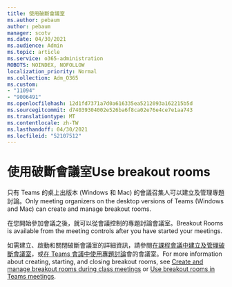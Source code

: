 ```yaml
---
title: 使用破斷會議室
ms.author: pebaum
author: pebaum
manager: scotv
ms.date: 04/30/2021
ms.audience: Admin
ms.topic: article
ms.service: o365-administration
ROBOTS: NOINDEX, NOFOLLOW
localization_priority: Normal
ms.collection: Adm_O365
ms.custom:
- "11094"
- "9006491"
ms.openlocfilehash: 12d1fd7371a7d0a616335ea5212093a162215b5d
ms.sourcegitcommit: d74039304002e526ba6f8ca02e76e4ce7e1aa743
ms.translationtype: MT
ms.contentlocale: zh-TW
ms.lasthandoff: 04/30/2021
ms.locfileid: "52107512"
---
```

# <a name="use-breakout-rooms"></a><span data-ttu-id="6f354-102">使用破斷會議室</span><span class="sxs-lookup"><span data-stu-id="6f354-102">Use breakout rooms</span></span>

<span data-ttu-id="6f354-103">只有 Teams 的桌上出版本 (Windows 和 Mac) 的會議召集人可以建立及管理專題討論。</span><span class="sxs-lookup"><span data-stu-id="6f354-103">Only meeting organizers on the desktop versions of Teams (Windows and Mac) can create and manage breakout rooms.</span></span> 

<span data-ttu-id="6f354-104">在您開始參加會議之後，就可以從會議控制的專題討論會議室。</span><span class="sxs-lookup"><span data-stu-id="6f354-104">Breakout Rooms is available from the meeting controls after you have started your meetings.</span></span>

<span data-ttu-id="6f354-105">如需建立、啟動和關閉破斷會議室的詳細資訊，請參閱[在課程會議中建立及管理破斷會議室]()，或[在 Teams 會議中使用專題討論](https://support.microsoft.com/office/use-breakout-rooms-in-teams-meetings-7de1f48a-da07-466c-a5ab-4ebace28e461)會的會議室。</span><span class="sxs-lookup"><span data-stu-id="6f354-105">For more information about creating, starting, and closing breakout rooms, see [Create and manage breakout rooms during class meetings]() or [Use breakout rooms in Teams meetings](https://support.microsoft.com/office/use-breakout-rooms-in-teams-meetings-7de1f48a-da07-466c-a5ab-4ebace28e461).</span></span>